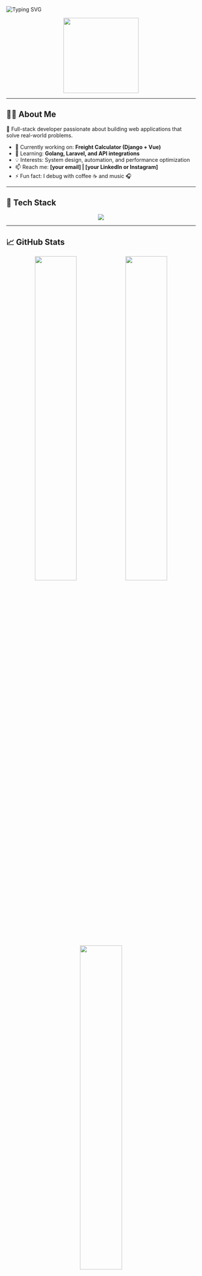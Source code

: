 <!-- Banner Header -->
<img src="https://readme-typing-svg.herokuapp.com?font=Fira+Code&duration=3000&pause=500&center=true&width=435&lines=Hi+%F0%9F%91%8B%2C+I'm+Delfi+Fikri+Mukarom;Web+Developer+%7C+Tech+Enthusiast;Love+building+things+with+code!" alt="Typing SVG" align="center"/>

<p align="center">
  <img src="https://media.giphy.com/media/qgQUggAC3Pfv687qPC/giphy.gif" width="200"/>
</p>

---

## 🧑‍💻 About Me

🎯 Full-stack developer passionate about building web applications that solve real-world problems.

- 🔭 Currently working on: **Freight Calculator (Django + Vue)**  
- 🌱 Learning: **Golang, Laravel, and API integrations**  
- 💡 Interests: System design, automation, and performance optimization  
- 📫 Reach me: **[your email] | [your LinkedIn or Instagram]**  
- ⚡ Fun fact: I debug with coffee ☕ and music 🎧  

---

## 🔧 Tech Stack

<p align="center">
  <img src="https://skillicons.dev/icons?i=php,laravel,javascript,vue,nuxtjs,react,python,django,go,mysql,sqlite,git,github,linux" />
</p>

---

## 📈 GitHub Stats

<div align="center">
  <img src="https://github-readme-stats.vercel.app/api?username=delfiboyz&theme=radical&show_icons=true&hide_border=true" width="47%"/>
  <img src="https://github-readme-streak-stats.herokuapp.com?user=delfiboyz&theme=radical&hide_border=true" width="47%"/>
  <br>
  <img src="https://github-readme-stats.vercel.app/api/top-langs/?username=delfiboyz&layout=compact&theme=radical&hide_border=true" width="47%"/>
</div>

---

## 🚀 Projects Highlight

Here are a few projects I'm proud of:

- 🧮 **Freight Calculator Web App** — Django backend + Nuxt.js frontend  
- 📋 **To-Do App** — PHP + MySQL, simple CRUD with authentication  
- 📰 **Simple Blog** — Laravel-based with comment & category features

➡️ More at: [github.com/delfifikri?tab=repositories](https://github.com/delfifikri?tab=repositories)

---

## ☕ Let’s Connect!

<p align="center">
  <a href="mailto:youremail@example.com"><img src="https://img.shields.io/badge/email-%23D14836.svg?style=for-the-badge&logo=gmail&logoColor=white"/></a>
  <a href="https://linkedin.com/in/yourprofile"><img src="https://img.shields.io/badge/LinkedIn-%230077B5.svg?style=for-the-badge&logo=linkedin&logoColor=white"/></a>
  <a href="https://instagram.com/yourhandle"><img src="https://img.shields.io/badge/Instagram-%23E4405F.svg?style=for-the-badge&logo=instagram&logoColor=white"/></a>
</p>

---

> “First, solve the problem. Then, write the code.” – John Johnson
